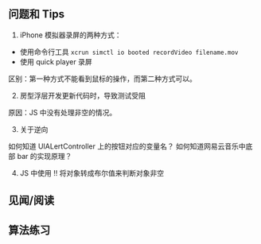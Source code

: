 



## 问题和 Tips


1. iPhone 模拟器录屏的两种方式：
- 使用命令行工具 `xcrun simctl io booted recordVideo filename.mov`
- 使用 quick player 录屏

区别：第一种方式不能看到鼠标的操作，而第二种方式可以。


2. 房型浮层开发更新代码时，导致测试受阻

原因：JS 中没有处理非空的情况。


3. 关于逆向

如何知道 UIALertController 上的按钮对应的变量名？
如何知道网易云音乐中底部 bar 的实现原理？

4. JS 中使用 !! 将对象转成布尔值来判断对象非空


## 见闻/阅读




## 算法练习
